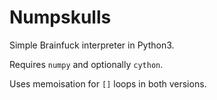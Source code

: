 # Numpskulls

Simple Brainfuck interpreter in Python3.

Requires `numpy` and optionally `cython`.

Uses memoisation for `[]` loops in both versions.
